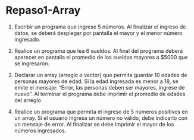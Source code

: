 # Repaso1-Array

1) Escribir un programa que ingrese 5 números. Al finalizar el ingreso de datos, se deberá desplegar por pantalla el mayor y el menor número ingresado.

2)  Realice un programa que lea 6 sueldos. Al final del programa deberá aparecer en pantalla el promedio de los sueldos mayores a $5000 que se ingresaron.

3) Declarar un array (arreglo o vector) que permita guardar 10 edades de personas mayores de edad. Si la edad ingresada es menor a 18, se emite el mensaje: “Error, las personas deben ser mayores, ingrese de nuevo”. Al terminar el programa debe imprimir el promedio de edades del arreglo

4) Realice un programa que permita el ingreso de 5 números positivos en un array. Si el usuario ingresa un número no válido, debe indicarlo con un mensaje de error. Al finalizar se debe imprimir el mayor de los números ingresados.
